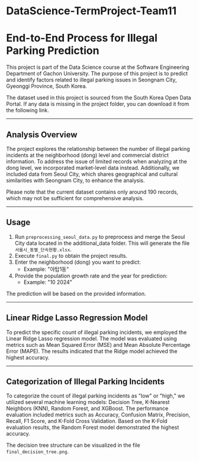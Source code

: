 # DataScience-TermProject-Team11

# End-to-End Process for Illegal Parking Prediction

This project is part of the Data Science course at the Software Engineering Department of Gachon University. The purpose of this project is to predict and identify factors related to illegal parking issues in Seongnam City, Gyeonggi Province, South Korea.

The dataset used in this project is sourced from the South Korea Open Data Portal. If any data is missing in the project folder, you can download it from the following link.

---

## Analysis Overview

The project explores the relationship between the number of illegal parking incidents at the neighborhood (dong) level and commercial district information. To address the issue of limited records when analyzing at the dong level, we incorporated market-level data instead. Additionally, we included data from Seoul City, which shares geographical and cultural similarities with Seongnam City, to enhance the analysis.

Please note that the current dataset contains only around 190 records, which may not be sufficient for comprehensive analysis.

---

## Usage

1. Run `preprocessing_seoul_data.py` to preprocess and merge the Seoul City data located in the additional_data folder. This will generate the file `서울시_동별_단속현황.xlsx`.
2. Execute `final.py` to obtain the project results.
3. Enter the neighborhood (dong) you want to predict:
   - Example: "야탑1동"
4. Provide the population growth rate and the year for prediction:
   - Example: "10 2024"

The prediction will be based on the provided information.

---

## Linear Ridge Lasso Regression Model

To predict the specific count of illegal parking incidents, we employed the Linear Ridge Lasso regression model. The model was evaluated using metrics such as Mean Squared Error (MSE) and Mean Absolute Percentage Error (MAPE). The results indicated that the Ridge model achieved the highest accuracy.

---

## Categorization of Illegal Parking Incidents

To categorize the count of illegal parking incidents as "low" or "high," we utilized several machine learning models: Decision Tree, K-Nearest Neighbors (KNN), Random Forest, and XGBoost. The performance evaluation included metrics such as Accuracy, Confusion Matrix, Precision, Recall, F1 Score, and K-Fold Cross Validation. Based on the K-Fold evaluation results, the Random Forest model demonstrated the highest accuracy.

The decision tree structure can be visualized in the file `final_decision_tree.png`.
